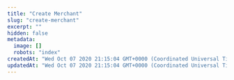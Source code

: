 ```yaml
---
title: "Create Merchant"
slug: "create-merchant"
excerpt: ""
hidden: false
metadata: 
  image: []
  robots: "index"
createdAt: "Wed Oct 07 2020 21:15:04 GMT+0000 (Coordinated Universal Time)"
updatedAt: "Wed Oct 07 2020 21:15:04 GMT+0000 (Coordinated Universal Time)"
---
```

